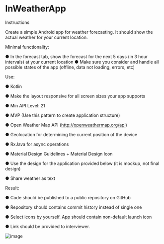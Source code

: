 # InWeatherApp

Instructions

Create a simple Android app for weather forecasting. It should show the actual weather for your current location. 


Minimal functionality:

●	In the forecast tab, show the forecast for the next 5 days (in 3 hour intervals) at your current location
●	Make sure you consider and handle all possible states of the app (offline, data not loading, errors, etc) 


Use:

●	Kotlin

●	Make the layout responsive for all screen sizes your app supports

●	Min API Level: 21

●	MVP (Use this pattern to create application structure)

●	Open Weather Map API (http://openweathermap.org/api)

●	Geolocation for determining the current position of the device

●	RxJava for async operations

●	Material Design Guidelines + Material Design Icon

●	Use the design for the application provided below (it is mockup, not final design)

●	Share weather as text

Result:

●	Code should be published to a public repository on GitHub

●	Repository should contains commit history instead of single one

●	Select icons by yourself. App should contain non-default launch icon

●	Link should be provided to interviewer.

![image](https://user-images.githubusercontent.com/86950255/158358211-3166f2ef-253b-4c59-a9f5-cb5456cd44e7.png)
